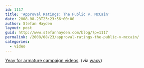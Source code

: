 ```yaml
---
id: 1117
title: 'Approval Ratings: The Public v. McCain'
date: 2008-08-23T23:23:56+00:00
author: Stefan Hayden
layout: post
guid: http://www.stefanhayden.com/blog/?p=1117
permalink: /2008/08/23/approval-ratings-the-public-v-mccain/
categories:
  - video
---
```

<a href="http://www.youtube.com/watch?v=gBfngOsvmA0">Yeay for armature campaign videos</a>. (via <a href="http://www.waxy.org">waxy</a>)

<object width="425" height="344"><param name="movie" value="http://www.youtube.com/v/gBfngOsvmA0&hl=en&fs=1"></param><param name="allowFullScreen" value="true"></param><embed src="http://www.youtube.com/v/gBfngOsvmA0&hl=en&fs=1" type="application/x-shockwave-flash" allowfullscreen="true" width="425" height="344"></embed></object>
